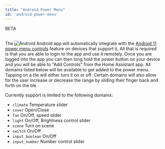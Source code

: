 ```yaml
---
title: "Android Power Menu"
id: 'android-power-menu'
---
```


<span class="beta">BETA</span><br /><br />

The ![Android](/assets/android.svg) Android app will automatically integrate with the [Android 11 power menu controls](https://developer.android.com/guide/topics/ui/device-control) feature on devices that support it. All that is required is that you are able to login to the app and use it remotely. Once you are logged into the app you can then long hold the power button on your device and you will be able to "Add Controls" from the Home Assistant app. All domains listed below will be available to get added to the power menu. Tapping on a tile will either turn it on or off. Certain domains will also allow for the user increase or decrease the range by sliding their finger back and forth on the tile.

Currently support is limited to the following domains:

*  `climate` Temperature slider
*  `cover` Open/Close
*  `fan` On/Off, speed slider
*  `light` On/Off, Brightness control slider
*  `scene` Turn on scene
*  `switch` On/Off
*  `input_boolean` On/Off
*  `input_number` Number control slider
